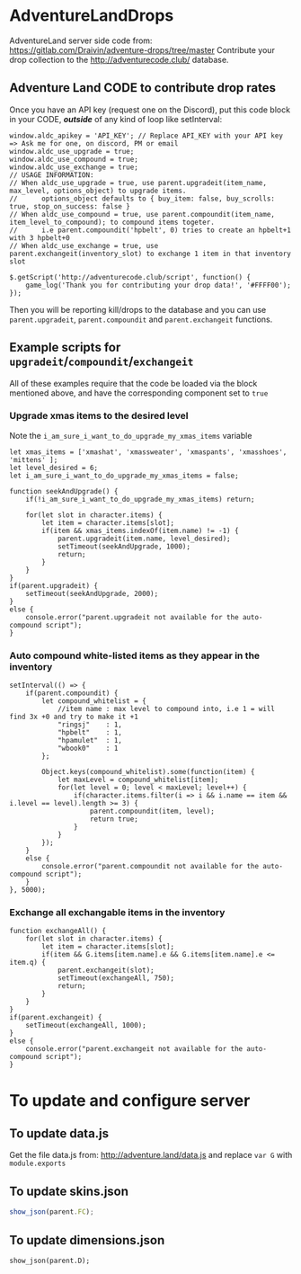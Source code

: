 # AdventureLandDrops
AdventureLand server side code from: https://gitlab.com/Draivin/adventure-drops/tree/master
Contribute your drop collection to the http://adventurecode.club/ database.

## Adventure Land CODE to contribute drop rates
Once you have an API key (request one on the Discord), put this code block in your CODE, _**outside**_ of any kind of loop like setInterval:
```javacript
window.aldc_apikey = 'API_KEY'; // Replace API_KEY with your API key => Ask me for one, on discord, PM or email
window.aldc_use_upgrade = true;
window.aldc_use_compound = true;
window.aldc_use_exchange = true;
// USAGE INFORMATION:
// When aldc_use_upgrade = true, use parent.upgradeit(item_name, max_level, options_object) to upgrade items.
//      options_object defaults to { buy_item: false, buy_scrolls: true, stop_on_success: false }
// When aldc_use_compound = true, use parent.compoundit(item_name, item_level_to_compound); to compound items togeter.
//      i.e parent.compoundit('hpbelt', 0) tries to create an hpbelt+1 with 3 hpbelt+0
// When aldc_use_exchange = true, use parent.exchangeit(inventory_slot) to exchange 1 item in that inventory slot

$.getScript('http://adventurecode.club/script', function() {
    game_log('Thank you for contributing your drop data!', '#FFFF00');
});
```

Then you will be reporting kill/drops to the database and you can use `parent.upgradeit`, `parent.compoundit` and `parent.exchangeit` functions.

## Example scripts for `upgradeit`/`compoundit`/`exchangeit`

All of these examples require that the code be loaded via the block mentioned above, and have the corresponding component set to `true`

### Upgrade xmas items to the desired level
Note the `i_am_sure_i_want_to_do_upgrade_my_xmas_items` variable
```
let xmas_items = ['xmashat', 'xmassweater', 'xmaspants', 'xmasshoes', 'mittens' ];
let level_desired = 6;
let i_am_sure_i_want_to_do_upgrade_my_xmas_items = false;

function seekAndUpgrade() {
    if(!i_am_sure_i_want_to_do_upgrade_my_xmas_items) return;
    
    for(let slot in character.items) {
        let item = character.items[slot];
        if(item && xmas_items.indexOf(item.name) != -1) {
            parent.upgradeit(item.name, level_desired);
            setTimeout(seekAndUpgrade, 1000);
            return;
        }
    }
}
if(parent.upgradeit) {
    setTimeout(seekAndUpgrade, 2000);
}
else {
    console.error("parent.upgradeit not available for the auto-compound script");
}
```

### Auto compound white-listed items as they appear in the inventory
```
setInterval(() => {
    if(parent.compoundit) {
        let compound_whitelist = {
            //item name : max level to compound into, i.e 1 = will find 3x +0 and try to make it +1
            "ringsj"    : 1,
            "hpbelt"    : 1,
            "hpamulet"  : 1,
            "wbook0"    : 1
        };
        
        Object.keys(compound_whitelist).some(function(item) {
            let maxLevel = compound_whitelist[item];
            for(let level = 0; level < maxLevel; level++) {
                if(character.items.filter(i => i && i.name == item && i.level == level).length >= 3) {
                    parent.compoundit(item, level);
                    return true;
                }
            }
        });
    }
    else {
        console.error("parent.compoundit not available for the auto-compound script");
    }
}, 5000);
```

### Exchange all exchangable items in the inventory
```
function exchangeAll() {
    for(let slot in character.items) {
        let item = character.items[slot];
        if(item && G.items[item.name].e && G.items[item.name].e <= item.q) {
            parent.exchangeit(slot);
            setTimeout(exchangeAll, 750);
            return;
        }
    }
}
if(parent.exchangeit) {
    setTimeout(exchangeAll, 1000);
}
else {
    console.error("parent.exchangeit not available for the auto-compound script");
}
```

# To update and configure server

## To update data.js
Get the file data.js from: http://adventure.land/data.js and replace `var G` with `module.exports`

## To update skins.json
```javascript
show_json(parent.FC);
```

## To update dimensions.json
```
show_json(parent.D);
```
